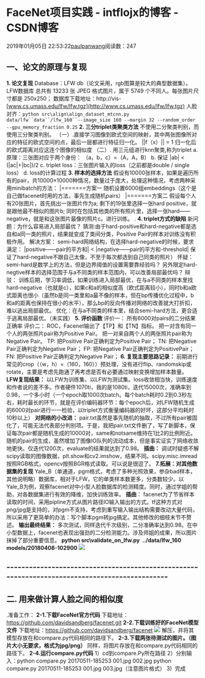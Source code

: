 
# FaceNet项目实践 - intflojx的博客 - CSDN博客


2019年01月05日 22:53:22[paulpanwang](https://me.csdn.net/intflojx)阅读数：247


## 一、论文的原理与复现
**1. 论文复现**
Database：LFW db（论文采用，rgb图算是较大的典型数据集）。
LFW数据库 总共有 13233 张 JPEG 格式图片，属于 5749 个不同人。每张图片尺寸都是 250x250；
数据库下载地址：http://vis-[www.cs.umass.edu/lfw/lfw.tgz](http://www.cs.umass.edu/lfw/lfw.tgz)
人脸对齐：`python src\align\align_dataset_mtcnn.py data/lfw``data``/lfw_160``--image_size 160 --margin 32 --random_order --gpu_memory_fraction 0.25`
**2. 三分triplet类聚类方法**
不使用二分聚类判别，而使用三分聚类判别。
（一）.直接学习图像到欧式空间的映射，其中两张图像所对应的特征的欧式空间的点，最后一层都进行特征归一化。
||f（x）|| = 1
归一化后的欧式距离对应这连个图像的相似度
（二）. 用三元组进行knn聚类,称为triplet
a. 原理：三张图对应于两个身份： （a，b，c）=（A，A，B）
b. 保证 |ab| < (|ac|+|bc|)/2
c. triplet loss：三张图片输入的loss（之前都是double / single loss）
d. loss的计算过程
**3. 样本的选择方法**
假设有10000张样本，如果是遍历所有的pair，共10000×10000种情况，数量过于庞大，处理这种情况，考虑两种采用minibatch的方法：
|=======方案一
随机设置6000组embeddings（这个是自己做facenet时用的方法，事先生成随机pairs）
|=======方案二
假设每个人有20张图片，首先挑出一张图片作为a;
剩下的19张里选择一张hard positive，就是跟他最不相似的图片b;
同时在包括其他类的所有照片里，选择一张hard——negative，就是和这张图片最像的照片c。进行训练。
.
**4. triplet方式的缺陷**
新问题：为什么容易进入局部最优？
猜测:由于hard-positive和hard-negative都是选自和a同一类的照片，结果就变成了类间分类，Positive Pair的样本对训练没有积极作用。
解决方案：
semi-hard网络结构，在选择hard-negative的时候，要求满足：
|positive——pair的平方和| < |negative——pair的平方和-threshold|
保证了hard-negative不跟自己太像，不至于每次都选到自己同类的照片）
怀疑：
semi-hard是数学上的方法，但是边界阈值的设置需要靠经验吗？
另外限定hard-negtive样本的选择范围于与a不同类的样本范围内，可以改善局部最优吗？
辩驳：
训练后期，学习率调低，如果训练进入局部最优，在与a不同类的样本里找hard-negative（也就是c），如果c和a的相似度高（欧式距离较小），同时b和a欧式距离也很小（虽然b是同一类里和a最不像的样本，但在bp传播优化过程中，b和a的距离也保持在很小的水平），那么bp的反向传播对网络的改善就大打折扣，难以逃出局部最优。
优化：在与a不同类的样本里，结合semi-hard方法，更合适于逃离局部最优。（未实践）
**5. 评价函数**
评价一：
所有6000对pairs的二分结果正确率
评价二：
ROC，Facenet输出了【TP】和【TN】指标。
把一对含有同一个人的两张照片pair称为Positive Pair。
把一对来自两个人的两张照片pair称为Negative Pair。
TP: 把Positive Pair正确判定为Positive Pair；
TN: 把Negative Pair正确判定为Negative Pair；
FP: 把Negative Pair正确判定为PositivePair；
FN: 把Positive Pair正确判定为Negative Pair；
**6. 复现主要思路记录：**
前期进行常见的crop（（w，h）=（160，160））预处理，没有进行flip、randomskip或rotate，主要是考虑先跑通了再考虑是否有必要通过映射变换增加样本数量。
**LFW复现结果：**
以LFW为训练集、以LFW为测试集。loss收敛相当快，训练速度和作者说的差不多。作者硬件1070ti，我的是1080ti，迭代15000次，准确率到0.98，一个多小时（一个epoch取1000次batch。每个batch耗时0.2到0.3秒左右，耗时最长的环节，就是在评价编码器环节：每个epoch后，对LFW随机生成的6000对pair进行一一检验，以triplet方式衡量编码器的好坏，这部分平均耗时10秒以上）
**对网络的小改进：**
pair.txt虽然是事先随机的抽取，不过所有pair被固化了，可能无法代表部分判别项。于是，我把pair.txt文件删了，写了新脚本，保证每次pair都是随机生成的10000对，same和notsame维持在1比2的比例附近。随机的pair的生成，虽然增加了图像IO队列的流动成本，但是事实证实了网络收敛地更快。仅迭代1200次，evaluate的结果就达到了0.98。
**插曲：**
调试时疑惑不解scipy读取的图像数据，plt.show和cv2.imshow，结果不同。scipy.misc.imread按照RGB格式，opencv按照BGR格式读取。可以说是很逗了。
**7.拓展：对其他数据集的复现**
Yale_B（单通道，pgm格式，考虑了多种光照效果，参杂bad样本，其他说明略）数据库，相对于LFW，它的单类样本数更多，分类数较少。以Yale_B为例，观察facenet对中小型人脸数据库的检测精度。同时，通过学姐的帮助，对各数据集进行有效的降维，加快训练效率。
**插曲**：
facenet为了节省样本读取的时间，采用pipline方式从图片路径IO输入输出的方式。tf这种方式对png/jpg是支持的，对pgm不支持，考虑到重写输入输出结构需要改动大量代码，所以采用了更简单的办法：写个脚本pgm转jpg搞定。其他修改的细枝末节不赘述。
**输出最终结果：**
多次测试，同样迭代千次级别，二分准确率达到0.98。在中小型数据上，facenet也表现出强劲的二分检测能力。涉及师姐的成果，所以图片抹掉了部分重要信息。
**python src\validate_on_lfw.py  ../data/lfw_160 models/20180408-102900**
![](https://img-blog.csdnimg.cn/20190105225147408.png?x-oss-process=image/watermark,type_ZmFuZ3poZW5naGVpdGk,shadow_10,text_aHR0cHM6Ly9ibG9nLmNzZG4ubmV0L2ludGZsb2p4,size_16,color_FFFFFF,t_70)
## ----------------------------------------------------------------------------------------------
## 二. 用来做计算人脸之间的相似度
.准备工作：
**2-1.下载FaceNet官方代码**
下载地址：https://github.com/davidsandberg/facenet.git
**2-2.下载训练好的FaceNet模型文件**
下载地址：https://github.com/davidsandberg/facenet
![](https://img-blog.csdn.net/20180310175457439)
解压，并将其模型存放在和compare.py代码相同的路径下。
**2-3.下载两张待测试的图片。（图片大小无要求，格式为jpg/png）**
同样，将图片存放在和compare.py代码相同的路径下。
**2-4.运行compare.py代码**
1）cd到compare.Py所在路径
2）分别输入：python compare.py 20170511-185253 001.jpg 002.jpg
python compare.py 20170511-185253 001.jpg 003.jpg（注意图片格式）
3)  完成


